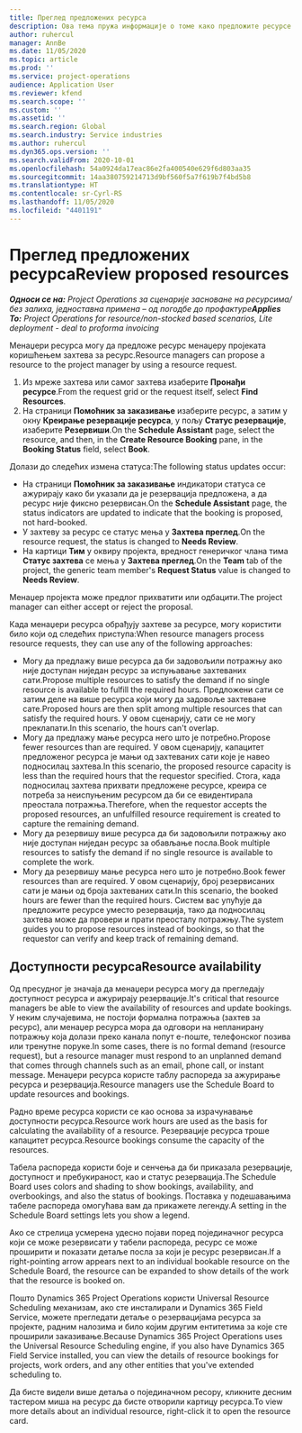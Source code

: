 ```yaml
---
title: Преглед предложених ресурса
description: Ова тема пружа информације о томе како предложите ресурсе за пројекте.
author: ruhercul
manager: AnnBe
ms.date: 11/05/2020
ms.topic: article
ms.prod: ''
ms.service: project-operations
audience: Application User
ms.reviewer: kfend
ms.search.scope: ''
ms.custom: ''
ms.assetid: ''
ms.search.region: Global
ms.search.industry: Service industries
ms.author: ruhercul
ms.dyn365.ops.version: ''
ms.search.validFrom: 2020-10-01
ms.openlocfilehash: 54a0924da17eac86e2fa400540e629f6d803aa35
ms.sourcegitcommit: 14aa380759214713d9bf560f5a7f619b7f4bd5b8
ms.translationtype: HT
ms.contentlocale: sr-Cyrl-RS
ms.lasthandoff: 11/05/2020
ms.locfileid: "4401191"
---
```

# <a name="review-proposed-resources"></a><span data-ttu-id="47774-103">Преглед предложених ресурса</span><span class="sxs-lookup"><span data-stu-id="47774-103">Review proposed resources</span></span>

<span data-ttu-id="47774-104">_**Односи се на:** Project Operations за сценарије засноване на ресурсима/без залиха, једноставна примена – од погодбе до профактуре_</span><span class="sxs-lookup"><span data-stu-id="47774-104">_**Applies To:** Project Operations for resource/non-stocked based scenarios, Lite deployment - deal to proforma invoicing_</span></span>

<span data-ttu-id="47774-105">Менаџери ресурса могу да предложе ресурс менаџеру пројеката коришћењем захтева за ресурс.</span><span class="sxs-lookup"><span data-stu-id="47774-105">Resource managers can propose a resource to the project manager by using a resource request.</span></span>

1. <span data-ttu-id="47774-106">Из мреже захтева или самог захтева изаберите **Пронађи ресурсе**.</span><span class="sxs-lookup"><span data-stu-id="47774-106">From the request grid or the request itself, select **Find Resources**.</span></span>
2. <span data-ttu-id="47774-107">На страници **Помоћник за заказивање** изаберите ресурс, а затим у окну **Креирање резервације ресурса**, у пољу **Статус резервације**, изаберите **Резервиши**.</span><span class="sxs-lookup"><span data-stu-id="47774-107">On the **Schedule Assistant** page, select the resource, and then, in the **Create Resource Booking** pane, in the **Booking Status** field, select **Book**.</span></span>

<span data-ttu-id="47774-108">Долази до следећих измена статуса:</span><span class="sxs-lookup"><span data-stu-id="47774-108">The following status updates occur:</span></span>

- <span data-ttu-id="47774-109">На страници **Помоћник за заказивање** индикатори статуса се ажурирају како би указали да је резервација предложена, а да ресурс није фиксно резервисан.</span><span class="sxs-lookup"><span data-stu-id="47774-109">On the **Schedule Assistant** page, the status indicators are updated to indicate that the booking is proposed, not hard-booked.</span></span>
- <span data-ttu-id="47774-110">У захтеву за ресурс се статус мења у **Захтева преглед**.</span><span class="sxs-lookup"><span data-stu-id="47774-110">On the resource request, the status is changed to **Needs Review**.</span></span>
- <span data-ttu-id="47774-111">На картици **Тим** у оквиру пројекта, вредност генеричког члана тима **Статус захтева** се мења у **Захтева преглед**.</span><span class="sxs-lookup"><span data-stu-id="47774-111">On the **Team** tab of the project, the generic team member's **Request Status** value is changed to **Needs Review**.</span></span>

<span data-ttu-id="47774-112">Менаџер пројекта може предлог прихватити или одбацити.</span><span class="sxs-lookup"><span data-stu-id="47774-112">The project manager can either accept or reject the proposal.</span></span>

<span data-ttu-id="47774-113">Када менаџери ресурса обрађују захтеве за ресурсе, могу користити било који од следећих приступа:</span><span class="sxs-lookup"><span data-stu-id="47774-113">When resource managers process resource requests, they can use any of the following approaches:</span></span>

- <span data-ttu-id="47774-114">Могу да предлажу више ресурса да би задовољили потражњу ако није доступан ниједан ресурс за испуњавање захтеваних сати.</span><span class="sxs-lookup"><span data-stu-id="47774-114">Propose multiple resources to satisfy the demand if no single resource is available to fulfill the required hours.</span></span> <span data-ttu-id="47774-115">Предложени сати се затим деле на више ресурса који могу да задовоље захтеване сате.</span><span class="sxs-lookup"><span data-stu-id="47774-115">Proposed hours are then split among multiple resources that can satisfy the required hours.</span></span> <span data-ttu-id="47774-116">У овом сценарију, сати се не могу преклапати.</span><span class="sxs-lookup"><span data-stu-id="47774-116">In this scenario, the hours can't overlap.</span></span>
- <span data-ttu-id="47774-117">Могу да предлажу мање ресурса него што је потребно.</span><span class="sxs-lookup"><span data-stu-id="47774-117">Propose fewer resources than are required.</span></span> <span data-ttu-id="47774-118">У овом сценарију, капацитет предложеног ресурса је мањи од захтеваних сати које је навео подносилац захтева.</span><span class="sxs-lookup"><span data-stu-id="47774-118">In this scenario, the proposed resource capacity is less than the required hours that the requestor specified.</span></span> <span data-ttu-id="47774-119">Стога, када подносилац захтева прихвати предложене ресурсе, креира се потреба за неиспуњеним ресурсом да би се евидентирала преостала потражња.</span><span class="sxs-lookup"><span data-stu-id="47774-119">Therefore, when the requestor accepts the proposed resources, an unfulfilled resource requirement is created to capture the remaining demand.</span></span>
- <span data-ttu-id="47774-120">Могу да резервишу више ресурса да би задовољили потражњу ако није доступан ниједан ресурс за обављање посла.</span><span class="sxs-lookup"><span data-stu-id="47774-120">Book multiple resources to satisfy the demand if no single resource is available to complete the work.</span></span>
- <span data-ttu-id="47774-121">Могу да резервишу мање ресурса него што је потребно.</span><span class="sxs-lookup"><span data-stu-id="47774-121">Book fewer resources than are required.</span></span> <span data-ttu-id="47774-122">У овом сценарију, број резервисаних сати је мањи од броја захтеваних сати.</span><span class="sxs-lookup"><span data-stu-id="47774-122">In this scenario, the booked hours are fewer than the required hours.</span></span> <span data-ttu-id="47774-123">Систем вас упућује да предложите ресурсе уместо резервација, тако да подносилац захтева може да провери и прати преосталу потражњу.</span><span class="sxs-lookup"><span data-stu-id="47774-123">The system guides you to propose resources instead of bookings, so that the requestor can verify and keep track of remaining demand.</span></span>

## <a name="resource-availability"></a><span data-ttu-id="47774-124">Доступности ресурса</span><span class="sxs-lookup"><span data-stu-id="47774-124">Resource availability</span></span>

<span data-ttu-id="47774-125">Од пресудног је значаја да менаџери ресурса могу да прегледају доступност ресурса и ажурирају резервације.</span><span class="sxs-lookup"><span data-stu-id="47774-125">It's critical that resource managers be able to view the availability of resources and update bookings.</span></span> <span data-ttu-id="47774-126">У неким случајевима, не постоји формална потражња (захтев за ресурс), али менаџер ресурса мора да одговори на непланирану потражњу која долази преко канала попут е-поште, телефонског позива или тренутне поруке.</span><span class="sxs-lookup"><span data-stu-id="47774-126">In some cases, there is no formal demand (resource request), but a resource manager must respond to an unplanned demand that comes through channels such as an email, phone call, or instant message.</span></span> <span data-ttu-id="47774-127">Менаџери ресурса користе таблу распореда за ажурирање ресурса и резервација.</span><span class="sxs-lookup"><span data-stu-id="47774-127">Resource managers use the Schedule Board to update resources and bookings.</span></span>

<span data-ttu-id="47774-128">Радно време ресурса користи се као основа за израчунавање доступности ресурса.</span><span class="sxs-lookup"><span data-stu-id="47774-128">Resource work hours are used as the basis for calculating the availability of a resource.</span></span> <span data-ttu-id="47774-129">Резервације ресурса троше капацитет ресурса.</span><span class="sxs-lookup"><span data-stu-id="47774-129">Resource bookings consume the capacity of the resources.</span></span>

<span data-ttu-id="47774-130">Табела распореда користи боје и сенчења да би приказала резервације, доступност и пребукираност, као и статус резервација.</span><span class="sxs-lookup"><span data-stu-id="47774-130">The Schedule Board uses colors and shading to show bookings, availability, and overbookings, and also the status of bookings.</span></span> <span data-ttu-id="47774-131">Поставка у подешавањима табеле распореда омогућава вам да прикажете легенду.</span><span class="sxs-lookup"><span data-stu-id="47774-131">A setting in the Schedule Board settings lets you show a legend.</span></span>

<span data-ttu-id="47774-132">Ако се стрелица усмерена удесно појави поред појединачног ресурса који се може резервисати у табели распореда, ресурс се може проширити и показати детаље посла за који је ресурс резервисан.</span><span class="sxs-lookup"><span data-stu-id="47774-132">If a right-pointing arrow appears next to an individual bookable resource on the Schedule Board, the resource can be expanded to show details of the work that the resource is booked on.</span></span>

<span data-ttu-id="47774-133">Пошто Dynamics 365 Project Operations користи Universal Resource Scheduling механизам, ако сте инсталирали и Dynamics 365 Field Service, можете прегледати детаље о резервацијама ресурса за пројекте, радним налозима и било којим другим ентитетима за које сте проширили заказивање.</span><span class="sxs-lookup"><span data-stu-id="47774-133">Because Dynamics 365 Project Operations uses the Universal Resource Scheduling engine, if you also have Dynamics 365 Field Service installed, you can view the details of resource bookings for projects, work orders, and any other entities that you've extended scheduling to.</span></span>

<span data-ttu-id="47774-134">Да бисте видели више детаља о појединачном ресору, кликните десним тастером миша на ресурс да бисте отворили картицу ресурса.</span><span class="sxs-lookup"><span data-stu-id="47774-134">To view more details about an individual resource, right-click it to open the resource card.</span></span>

